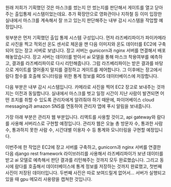 원래 저희가 기획했던 것은 마스크를 썼는지 안 썼는지를 판단해서 게이트를 열고 닫아주는 출입통제 시스템이었는데요. 추가 확장안으로 영화관이나 지하철 등 이미 입장한 실내에서 마스크를 계속해서 잘 쓰고 있는지 판단해주는 내부 감시 시스템을 작업할 예정입니다.

윗부분은 먼저 기획했던 출입 통제 시스템 구성입니다. 먼저 라즈베리파이가 파이카메라로 사진을 찍고  적외선 온도 센서로 체온을 잰 다음 이미지와 온도 데이터를 EC2에 구축되어 있는 장고 서버로 보냅니다. 장고 서버는 gunicorn과 nginx 서버를 연결해서 배포해놓았습니다. 장고 서버는 데이터를 받아서 ai 모델을 통해  마스크 착용여부를 예측하고, 결과를 라즈베리파이로 다시 리턴해줍니다. 그럼 라즈베리파이는 받은 결과를 바탕으로 게이트를 열어줄지 말지를 결정하고 게이트를 제어합니다. 그 이후에는 장고에서 람다 함수를 호출해 모니터링을 위한 통계 정보를 RDS 데이터베이스에 저장합니다.

다음 부분은 내부 감시 시스템입니다. 카메라로 사진을 찍어 EC2 장고로 보내주는 것까지는 이전과 동일합니다. 실내에서 마스크를 벗고 일정 시간이 지난 사람이 발견되면 어떤 조치를 취할 수 있도록 관리자에게 알려줘야 하기 때문에, 파이어베이스 cloud messaging과 amazon SNS를 연동하여 관리자 앱에 푸시 알림을 보내줍니다. 

가장 아래 부분은 관리자 웹 부분입니다. 리액트를 사용할 것이고, api gateway와 람다를 사용해 서버리스로 구현할 예정입니다. 관리자 웹은 오늘 총 방문자 수, 통과한 사람 수, 통과하지 못한 사람 수, 시간대별 이용자 수 등 통계와 모니터링을 구현할 예정입니다.



이번주에 한 작업은 EC2에 장고 서버를 구축하고, gunicorn과 nginx 서버를 연결한 다음 django rest framework 라이브러리를  사용해서 라즈베리파이가 보낸 데이터를 받고 ai 모델로 예측해서 판단 결과를 리턴해주는 것까지 모두 완료했습니다. 그리고 동시에 람다를 호출해서 데이터베이스에 통계 정보를 저장하는 것까지 완료했고, 첫번째 사진이 저장된 데이터입니다. 두번째 사진은 따로 보여드릴게 없어서... 서버가 실행되고 있을 때 gpu 메모리 사용량을 캡쳐한 것입니다.



